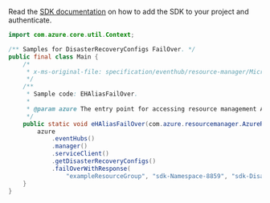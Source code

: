 Read the [SDK documentation](https://github.com/Azure/azure-sdk-for-java/blob/azure-resourcemanager_2.10.0/sdk/resourcemanager/azure-resourcemanager/README.md) on how to add the SDK to your project and authenticate.

```java
import com.azure.core.util.Context;

/** Samples for DisasterRecoveryConfigs FailOver. */
public final class Main {
    /*
     * x-ms-original-file: specification/eventhub/resource-manager/Microsoft.EventHub/stable/2021-11-01/examples/disasterRecoveryConfigs/EHAliasFailOver.json
     */
    /**
     * Sample code: EHAliasFailOver.
     *
     * @param azure The entry point for accessing resource management APIs in Azure.
     */
    public static void eHAliasFailOver(com.azure.resourcemanager.AzureResourceManager azure) {
        azure
            .eventHubs()
            .manager()
            .serviceClient()
            .getDisasterRecoveryConfigs()
            .failOverWithResponse(
                "exampleResourceGroup", "sdk-Namespace-8859", "sdk-DisasterRecovery-3814", Context.NONE);
    }
}
```
